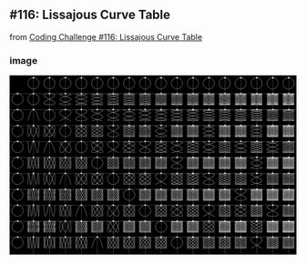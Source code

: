## #116: Lissajous Curve Table
from [Coding Challenge #116: Lissajous Curve Table](https://youtu.be/--6eyLO78CY)

### image
![alt](./lissajous_curve_table/end.png)
